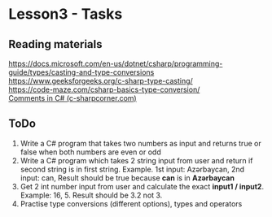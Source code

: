 # Lesson3 - Tasks

## Reading materials
https://docs.microsoft.com/en-us/dotnet/csharp/programming-guide/types/casting-and-type-conversions \
https://www.geeksforgeeks.org/c-sharp-type-casting/ \
https://code-maze.com/csharp-basics-type-conversion/ \
[Comments in C# (c-sharpcorner.com)](https://www.c-sharpcorner.com/UploadFile/puranindia/comments-in-C-Sharp/)

## ToDo
1. Write a C# program that takes two numbers as input and returns true or false when both numbers are even or odd
2. Write a C# program which takes 2 string input from user and return if second string is in first string.
	Example. 1st input: Azərbaycan, 2nd input: can, Result should be true because **can** is in **Azərbaycan**
3. Get 2 int number input from user and calculate the exact **input1 / input2**. Example: 16, 5. Result should be 3.2 not 3.
4. Practise type conversions (different options), types and operators

